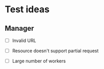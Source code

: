 # Test ideas

## Manager

- [ ] Invalid URL
- [ ] Resource doesn't support partial request

- [ ] Large number of workers

